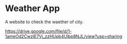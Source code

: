 # Weather App

A website to check the waether of city.

https://drive.google.com/file/d/1-1ameOd2CwzIE7Vj_zzHUpb4Ulbp8NJL/view?usp=sharing

